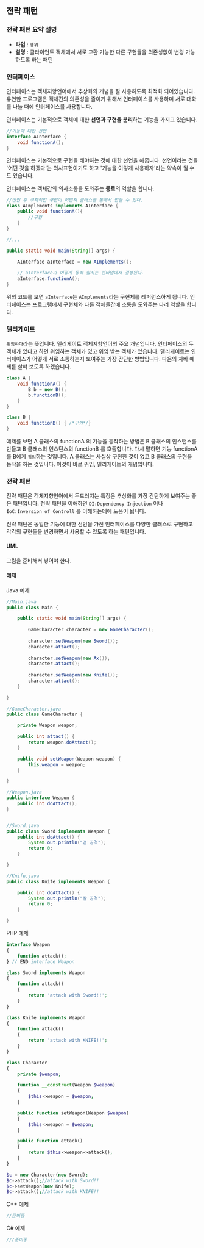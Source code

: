 ## **전략 패턴**

### **전략 패턴 요약 설명**

+ **타입** : `행위`
+ **설명** : 클라이언트 객체에서 서로 교환 가능한 다른 구현들을 의존성없이 변경 가능하도록 하는 패턴

### **인터페이스**

인터페이스는 객체지향언어에서 추상화의 개념을 잘 사용하도록 최적화 되어있습니다. 유연한 프로그램은 객체간의 의존성을 줄이기 위해서 인터페이스를 사용하며 서로 대화를 나눌 때에 인터페이스를 사용합니다.

인터페이스는 기본적으로 객체에 대한 **선언과 구현을 분리**하는 기능을 가지고 있습니다. 

```java
//기능에 대한 선언
interface AInterface {
	void functionA();
}
```

인터페이스는 기본적으로 구현을 해야하는 것에 대한 선언을 해줍니다. 선언이라는 것을 '어떤 것을 하겠다'는 의사표현이기도 하고 '기능을 이렇게 사용하자'라는 약속이 될 수도 있습니다.

인터페이스는 객체간의 의사소통을 도와주는 **통로**의 역할을 합니다. 

```java
//선언 후 구체적인 구현이 어떤지 클래스를 통해서 만들 수 있다.
class AImplements implements AInterface {
	public void functionA(){
		//구현
	}
}

//...

public static void main(String[] args) {
	
	AInterface aInterface = new AImplements();

	// aInterface가 어떻게 동작 할지는 런타임에서 결정된다.
	aInterface.functionA();
}

```

위의 코드를 보면 `aInterface`는 `AImplements`라는 구현체를 레퍼런스하게 됩니다. 인터페이스는 프로그램에서 구현체와 다른 객체들간에 소통을 도와주는 다리 역할을 합니다.

### **델리게이트**

`위임하다`라는 뜻입니다. 델리게이트 객체지향언어의 주요 개념입니다. 인터페이스의  두 객체가 있다고 하면 위임하는 객체가 있고 위임 받는 객체가 있습니다. 델리게이트는 인터페이스가 어떻게 서로 소통하는지 보여주는 가장 간단한 방법입니다. 다음의 자바 예제를 살펴 보도록 하겠습니다.

```java
class A {
	void functionA() {
		B b = new B();
		b.functionB();
	}
}

class B {
	void functionB() { /*구현*/}
}
```

예제를 보면 A 클래스의 functionA 의 기능을 동작하는 방법은 B 클래스의 인스턴스를 만들고 B 클래스의 인스턴스의 functionB 를 호출합니다. 다시 말하면 기능 functionA 를 B에게 `위임`하는 것입니다. A 클래스는 사실상 구현한 것이 없고 B 클래스의 구현을 동작을 하는 것입니다. 이것이 바로 위임, 델리게이트의 개념입니다.

### **전략 패턴**

전략 패턴은 객체지향언어에서 두드러지는 특징은 추상화를 가장 간단하게 보여주는 좋은 패턴입니다. 전략 패턴을 이해하면 `DI:Dependency Injection` 이나 `IoC:Inversion of Controll` 를 이해하는데에 도움이 됩니다.

전략 패턴은 동일한 기능에 대한 선언을 가진 인터페이스를 다양한 클래스로 구현하고 각각의 구현들을 변경하면서 사용할 수 있도록 하는 패턴입니다.

#### **UML**

그림을 준비해서 넣어야 한다.

#### **예제**

Java 예제

```java
//Main.java
public class Main {

	public static void main(String[] args) {
		
		GameCharacter character = new GameCharacter();
		
		character.setWeapon(new Sword());
		character.attact();
		
		character.setWeapon(new Ax());
		character.attact();
		
		character.setWeapon(new Knife());
		character.attact();
	}
	
}

//GameCharacter.java
public class GameCharacter {

	private Weapon weapon;

	public int attact() {
		return weapon.doAttact();
	}

	public void setWeapon(Weapon weapon) {
		this.weapon = weapon;
	}

}

//Weapon.java
public interface Weapon {
	public int doAttact();
}


//Sword.java
public class Sword implements Weapon {
	public int doAttact() {
		System.out.println("검 공격");
		return 0;
	}

}

//Knife.java
public class Knife implements Weapon {

	public int doAttact() {
		System.out.println("칼 공격");
		return 0;
	}

}

```

PHP 예제

```php
interface Weapon
{
	function attack();
} // END interface Weapon

class Sword implements Weapon
{	
	function attack()
	{
		return 'attack with Sword!!';
	}
}

class Knife implements Weapon
{	
	function attack()
	{
		return 'attack with KNIFE!!';
	}
}

class Character
{
	private $weapon;

	function __construct(Weapon $weapon)
	{
		$this->weapon = $weapon;
	}

	public function setWeapon(Weapon $weapon)
	{
		$this->weapon = $weapon;
	}

	public function attack()
	{
		return $this->weapon->attack();
	}
}

$c = new Character(new Sword);
$c->attack();//attack with Sword!!
$c->setWeapon(new Knife);
$c->attack();//attack with KNIFE!!

```


C++ 예제

```cpp
//준비중
```

C# 예제

```cs
///준비중
```

